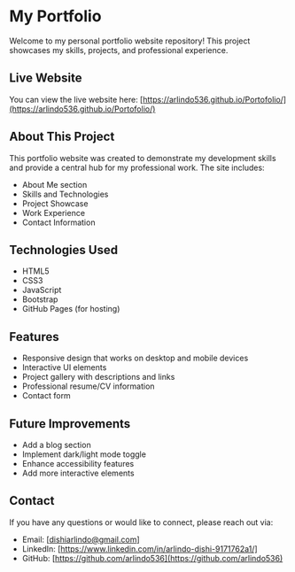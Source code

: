 # My Portfolio

Welcome to my personal portfolio website repository! This project showcases my skills, projects, and professional experience.

## Live Website

You can view the live website here: [https://arlindo536.github.io/Portofolio/](https://arlindo536.github.io/Portofolio/)

## About This Project

This portfolio website was created to demonstrate my  development skills and provide a central hub for my professional work. The site includes:

- About Me section
- Skills and Technologies
- Project Showcase
- Work Experience
- Contact Information

## Technologies Used

- HTML5
- CSS3
- JavaScript
- Bootstrap
- GitHub Pages (for hosting)

## Features

- Responsive design that works on desktop and mobile devices
- Interactive UI elements
- Project gallery with descriptions and links
- Professional resume/CV information
- Contact form

## Future Improvements

- Add a blog section
- Implement dark/light mode toggle
- Enhance accessibility features
- Add more interactive elements

## Contact

If you have any questions or would like to connect, please reach out via:
- Email: [dishiarlindo@gmail.com]
- LinkedIn: [https://www.linkedin.com/in/arlindo-dishi-9171762a1/]
- GitHub: [https://github.com/arlindo536](https://github.com/arlindo536)


